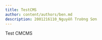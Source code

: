 ```yaml
---
title: TestCMS
author: content/authors/ben.md
description: 2001216110_Nguyễn Trường Sơn
---
```


Test CMCMS
